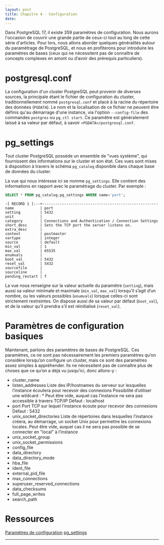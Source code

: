 ```yaml
---
layout: post
title: Chapitre 4 - Configuration
date: 
---
```


Dans PostgreSQL 17, il existe 359 paramètres de configuration. Nous aurons l'occasion de couvrir une grande partie de ceux-ci tout au long de cette série d'articles. Pour lors, nous allons aborder quelques généralités autour du paramétrage de PostgreSQL, et nous en profiterons pour introduire les paramètres de bases (ceux qui ne nécessitent pas de connaître de concepts complexes en amont ou d’avoir des prérequis particuliers).


# postgresql.conf

La configuration d'un cluster PostgreSQL peut provenir de diverses sources, la principale étant le fichier de configuration du cluster, traditionnellement nommé `postgresql.conf` et placé à la racine du répertoire des données (`PGDATA`). Le nom et la localisation de ce fichier ne peuvent être définis qu'au démarrage d'une instance, via l'option `--config-file` des commandes `postgres` ou `pg_ctl start`. Ce paramètre est généralement laissé à sa valeur par défaut, à savoir `<PGDATA>/postgresql.conf`.

# pg_settings

Tout cluster PostgreSQL possède un ensemble de "vues système", qui fournissent des informations sur le cluster et son état. Ces vues sont mises à disposition à travers le schéma `pg_catalog` disponible dans chaque base de données du cluster.

La vue qui nous intéresse ici se nomme `pg_settings`. Elle contient des informations en rapport avec le paramétrage du cluster. Par exemple :

~~~sql
SELECT * FROM pg_catalog.pg_settings WHERE name='port';
~~~

~~~
-[ RECORD 1 ]---+-----------------------------------------------------
name            | port
setting         | 5432
unit            |
category        | Connections and Authentication / Connection Settings
short_desc      | Sets the TCP port the server listens on.
extra_desc      |
context         | postmaster
vartype         | integer
source          | default
min_val         | 1
max_val         | 65535
enumvals        |
boot_val        | 5432
reset_val       | 5432
sourcefile      |
sourceline      |
pending_restart | f
~~~

La vue nous renseigne sur la valeur actuelle du paramètre (`setting`), mais aussi sa valeur minimale et maximale (`min_val`, `max_val`) lorsqu’il s’agit d’un nombre, ou les valeurs possibles (`enumvals`) lorsque celles-ci sont strictement restreintes. On dispose aussi de sa valeur par défaut (`boot_val`), et de la valeur qu’il prendra s’il est réinitialisé (`reset_val`).


# Paramètres de configuration basiques

Maintenant, parlons des paramètres de bases de PostgreSQL. Ces paramètres, ce ne sont pas nécessairement les premiers paramètres qu’on considère lorsqu’on configure un cluster, mais ce sont des paramètres assez simples à appréhender. Ils ne nécessitent pas de connaître plus de choses que ce qu’on a déjà vu jusqu’ici, donc allons-y :

- cluster_name
- listen_addresses
    Liste des IP/hostnames du serveur sur lesquelles l’instance écoutera pour recevoir des connexions
    Possibilité d’utiliser une wildcard : *
    Peut être vide, auquel cas l’instance ne sera pas accessible à travers TCP/IP
    Défaut : localhost
- port
    Port TCP sur lequel l’instance écoute pour recevoir des connexions
    Défaut : 5432
- unix_socket_directories
    Liste de répertoires dans lesquelles l’instance créera, au démarrage, un socket Unix pour permettre les connexions locales.
    Peut être vide, auquel cas il ne sera pas possible de se connecter en "local" à l’instance
- unix_socket_group
- unix_socket_permissions
- config_file
- data_directory
- data_directory_mode
- hba_file
- ident_file
- external_pid_file
- max_connections
- superuser_reserved_connections
- data_checksums
- full_page_writes
- search_path


# Ressources

[Paramètres de configuration](https://www.postgresql.org/docs/17/config-setting.html)
[pg_settings](https://www.postgresql.org/docs/17/view-pg-settings.html)






----------------------------------------------------------
